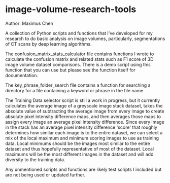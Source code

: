 # image-volume-research-tools

Author: Maximus Chen

A collection of Python scripts and functions that I’ve developed for my research to do basic analysis on image volumes, particularly, segmentations of CT scans by deep learning algorithms.

The confusion_matrix_stats_calculator file contains functions I wrote to calculate the confusion matrix and related stats such as F1 score of 3D image volume dataset comparisons. There is a demo script using this function that you can use but please see the function itself for documentation.

The key_phrase_folder_search file contains a function for searching a directory for a file containing a keyword or phrase in the file name.

The Training Data selector script is still a work in progress, but it currently calculates the average image of a greyscale image stack dataset, takes the absolute value of subtracting the average image from every image to create absolute pixel intensity difference maps, and then averages those maps to assign every image an average pixel intensity difference. Since every image in the stack has an average pixel intensity difference 'score' that roughly determines how similar each image is to the entire dataset, we can select a mix of the local maximum and minimum scoring images to use as training data. Local minimums should be the images most similar to the entire dataset and thus hopefully representative of most of the dataset. Local maximums will be the most different images in the dataset and will add diversity to the training data.

Any unmentioned scripts and functions are likely test scripts I included but are not being used or updated further.